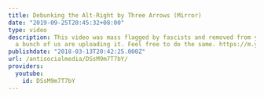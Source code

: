 ```yaml
---
title: Debunking the Alt-Right by Three Arrows (Mirror)
date: "2019-09-25T20:45:32+08:00"
type: video
description: This video was mass flagged by fascists and removed from youtube. So
  a bunch of us are uploading it. Feel free to do the same. https://m.youtube.com/c/ThreeArrows
publishdate: "2018-03-13T20:42:25.000Z"
url: /antisocialmedia/DSsM9m7T7bY/
providers:
  youtube:
    id: DSsM9m7T7bY
---
```

